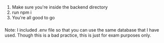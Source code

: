 1. Make sure you're inside the backend directory
2. run npm i
3. You're all good to go

###
###
###
Note: I included .env file so that you can use the same database that I have used. Though this is a bad practice, this is just for exam purposes only.